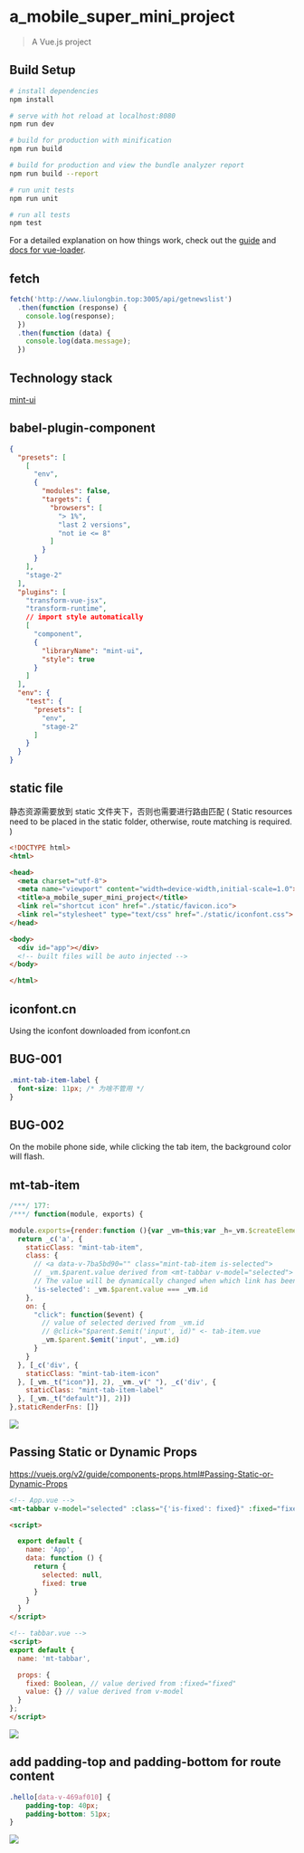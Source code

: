 # a_mobile_super_mini_project

> A Vue.js project

## Build Setup

``` bash
# install dependencies
npm install

# serve with hot reload at localhost:8080
npm run dev

# build for production with minification
npm run build

# build for production and view the bundle analyzer report
npm run build --report

# run unit tests
npm run unit

# run all tests
npm test
```

For a detailed explanation on how things work, check out the [guide](http://vuejs-templates.github.io/webpack/) and [docs for vue-loader](http://vuejs.github.io/vue-loader).

## fetch

```js
fetch('http://www.liulongbin.top:3005/api/getnewslist')
  .then(function (response) {
    console.log(response);
  })
  .then(function (data) {
    console.log(data.message);
  })
```

## Technology stack

[mint-ui](http://mint-ui.github.io/#!/en)

## babel-plugin-component

```json
{
  "presets": [
    [
      "env",
      {
        "modules": false,
        "targets": {
          "browsers": [
            "> 1%",
            "last 2 versions",
            "not ie <= 8"
          ]
        }
      }
    ],
    "stage-2"
  ],
  "plugins": [
    "transform-vue-jsx",
    "transform-runtime",
    // import style automatically
    [
      "component",
      {
        "libraryName": "mint-ui",
        "style": true
      }
    ]
  ],
  "env": {
    "test": {
      "presets": [
        "env",
        "stage-2"
      ]
    }
  }
}
```

## static file

静态资源需要放到 static 文件夹下，否则也需要进行路由匹配 ( Static resources need to be placed in the static folder, otherwise, route matching is required. )

```html
<!DOCTYPE html>
<html>

<head>
  <meta charset="utf-8">
  <meta name="viewport" content="width=device-width,initial-scale=1.0">
  <title>a_mobile_super_mini_project</title>
  <link rel="shortcut icon" href="./static/favicon.ico">
  <link rel="stylesheet" type="text/css" href="./static/iconfont.css">
</head>

<body>
  <div id="app"></div>
  <!-- built files will be auto injected -->
</body>

</html>
```

## iconfont.cn

Using the iconfont downloaded from iconfont.cn

## BUG-001

```css
.mint-tab-item-label {
  font-size: 11px; /* 为啥不管用 */
}
```

## BUG-002

On the mobile phone side, while clicking the tab item, the background color will flash.

## mt-tab-item

```js
/***/ 177:
/***/ function(module, exports) {

module.exports={render:function (){var _vm=this;var _h=_vm.$createElement;var _c=_vm._self._c||_h;
  return _c('a', {
    staticClass: "mint-tab-item",
    class: {
      // <a data-v-7ba5bd90="" class="mint-tab-item is-selected">
      // _vm.$parent.value derived from <mt-tabbar v-model="selected">
      // The value will be dynamically changed when which link has been clicked ( id of component mt-tab-item )
      'is-selected': _vm.$parent.value === _vm.id
    },
    on: {
      "click": function($event) {
        // value of selected derived from _vm.id
        // @click="$parent.$emit('input', id)" <- tab-item.vue
        _vm.$parent.$emit('input', _vm.id)
      }
    }
  }, [_c('div', {
    staticClass: "mint-tab-item-icon"
  }, [_vm._t("icon")], 2), _vm._v(" "), _c('div', {
    staticClass: "mint-tab-item-label"
  }, [_vm._t("default")], 2)])
},staticRenderFns: []}
```

![](./memo/images/mt-tabbar-attr-selected.gif)

## Passing Static or Dynamic Props

<https://vuejs.org/v2/guide/components-props.html#Passing-Static-or-Dynamic-Props>

```html
<!-- App.vue -->
<mt-tabbar v-model="selected" :class="{'is-fixed': fixed}" :fixed="fixed">

<script>

  export default {
    name: 'App',
    data: function () {
      return {
        selected: null,
        fixed: true
      }
    }
  }
</script>

<!-- tabbar.vue -->
<script>
export default {
  name: 'mt-tabbar',

  props: {
    fixed: Boolean, // value derived from :fixed="fixed"
    value: {} // value derived from v-model
  }
};
</script>
```

![](./memo/images/passing-dynamic-props.gif)

## add padding-top and padding-bottom for route content

```css
.hello[data-v-469af010] {
    padding-top: 40px;
    padding-bottom: 51px;
}
```

![](./memo/images/adding-padding-for-route-content.gif)